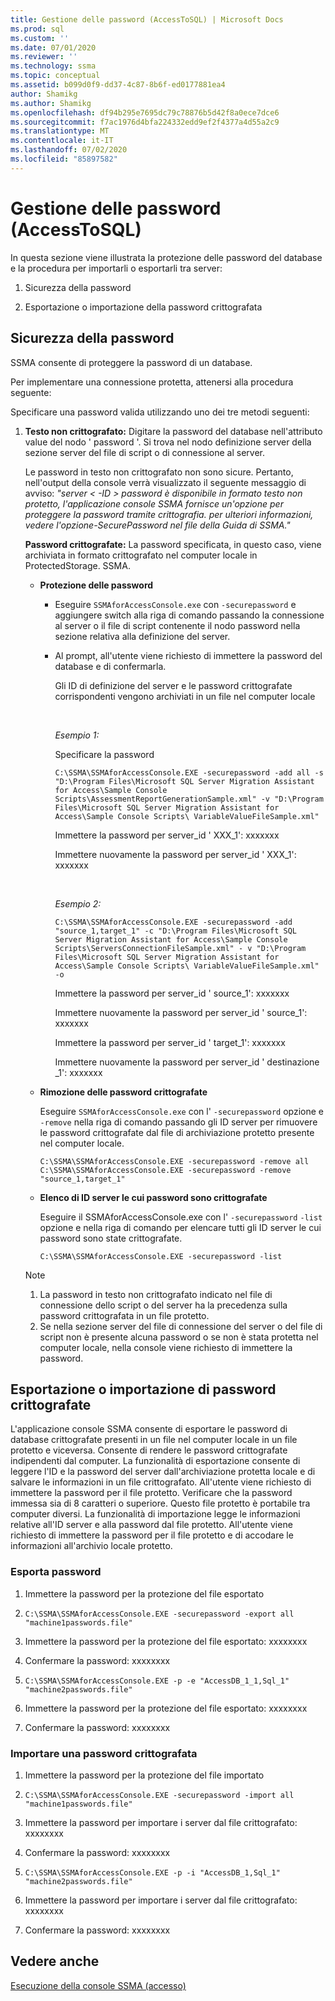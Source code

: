 ```yaml
---
title: Gestione delle password (AccessToSQL) | Microsoft Docs
ms.prod: sql
ms.custom: ''
ms.date: 07/01/2020
ms.reviewer: ''
ms.technology: ssma
ms.topic: conceptual
ms.assetid: b099d0f9-dd37-4c87-8b6f-ed0177881ea4
author: Shamikg
ms.author: Shamikg
ms.openlocfilehash: df94b295e7695dc79c78876b5d42f8a0ece7dce6
ms.sourcegitcommit: f7ac1976d4bfa224332edd9ef2f4377a4d55a2c9
ms.translationtype: MT
ms.contentlocale: it-IT
ms.lasthandoff: 07/02/2020
ms.locfileid: "85897582"
---
```

# <a name="managing-passwords-accesstosql"></a>Gestione delle password (AccessToSQL)
In questa sezione viene illustrata la protezione delle password del database e la procedura per importarli o esportarli tra server:  
  
1.  Sicurezza della password  
  
2.  Esportazione o importazione della password crittografata  
  
## <a name="securing-password"></a>Sicurezza della password  
SSMA consente di proteggere la password di un database.  
  
Per implementare una connessione protetta, attenersi alla procedura seguente:  
  
Specificare una password valida utilizzando uno dei tre metodi seguenti:  
  
1.  **Testo non crittografato:** Digitare la password del database nell'attributo value del nodo ' password '. Si trova nel nodo definizione server della sezione server del file di script o di connessione al server.  
  
    Le password in testo non crittografato non sono sicure. Pertanto, nell'output della console verrà visualizzato il seguente messaggio di avviso: *"server &lt; -ID &gt; password è disponibile in formato testo non protetto, l'applicazione console SSMA fornisce un'opzione per proteggere la password tramite crittografia. per ulteriori informazioni, vedere l'opzione-SecurePassword nel file della Guida di SSMA."*  
  
    **Password crittografate:** La password specificata, in questo caso, viene archiviata in formato crittografato nel computer locale in ProtectedStorage. SSMA.  
  
    -   **Protezione delle password**  
  
        -   Eseguire `SSMAforAccessConsole.exe` con `-securepassword` e aggiungere switch alla riga di comando passando la connessione al server o il file di script contenente il nodo password nella sezione relativa alla definizione del server.  
  
        -   Al prompt, all'utente viene richiesto di immettere la password del database e di confermarla.  
  
            Gli ID di definizione del server e le password crittografate corrispondenti vengono archiviati in un file nel computer locale  

            &nbsp;

            _Esempio 1:_
            
            Specificare la password

            ```console
            C:\SSMA\SSMAforAccessConsole.EXE -securepassword -add all -s "D:\Program Files\Microsoft SQL Server Migration Assistant for Access\Sample Console Scripts\AssessmentReportGenerationSample.xml" -v "D:\Program Files\Microsoft SQL Server Migration Assistant for Access\Sample Console Scripts\ VariableValueFileSample.xml"
            ```

            Immettere la password per server_id ' XXX_1': xxxxxxx
                
            Immettere nuovamente la password per server_id ' XXX_1': xxxxxxx  

            &nbsp;

            _Esempio 2:_

            ```console
            C:\SSMA\SSMAforAccessConsole.EXE -securepassword -add "source_1,target_1" -c "D:\Program Files\Microsoft SQL Server Migration Assistant for Access\Sample Console Scripts\ServersConnectionFileSample.xml" - v "D:\Program Files\Microsoft SQL Server Migration Assistant for Access\Sample Console Scripts\ VariableValueFileSample.xml" -o
            ```

            Immettere la password per server_id ' source_1': xxxxxxx
                
            Immettere nuovamente la password per server_id ' source_1': xxxxxxx
                
            Immettere la password per server_id ' target_1': xxxxxxx
                
            Immettere nuovamente la password per server_id ' destinazione _1': xxxxxxx  
  
    -   **Rimozione delle password crittografate**  
  
        Eseguire `SSMAforAccessConsole.exe` con l' `-securepassword` opzione e `-remove` nella riga di comando passando gli ID server per rimuovere le password crittografate dal file di archiviazione protetto presente nel computer locale.  

        ```console
        C:\SSMA\SSMAforAccessConsole.EXE -securepassword -remove all
        C:\SSMA\SSMAforAccessConsole.EXE -securepassword -remove "source_1,target_1"
        ```
  
    -   **Elenco di ID server le cui password sono crittografate**  
  
        Eseguire il SSMAforAccessConsole.exe con l' `-securepassword` `-list` opzione e nella riga di comando per elencare tutti gli ID server le cui password sono state crittografate.  

        ```console
        C:\SSMA\SSMAforAccessConsole.EXE -securepassword -list
        ```
  
    > [!NOTE]  
    > 1.  La password in testo non crittografato indicato nel file di connessione dello script o del server ha la precedenza sulla password crittografata in un file protetto.  
    > 2.  Se nella sezione server del file di connessione del server o del file di script non è presente alcuna password o se non è stata protetta nel computer locale, nella console viene richiesto di immettere la password.  
  
## <a name="exporting-or-importing-encrypted-passwords"></a>Esportazione o importazione di password crittografate  
L'applicazione console SSMA consente di esportare le password di database crittografate presenti in un file nel computer locale in un file protetto e viceversa. Consente di rendere le password crittografate indipendenti dal computer. La funzionalità di esportazione consente di leggere l'ID e la password del server dall'archiviazione protetta locale e di salvare le informazioni in un file crittografato. All'utente viene richiesto di immettere la password per il file protetto. Verificare che la password immessa sia di 8 caratteri o superiore. Questo file protetto è portabile tra computer diversi. La funzionalità di importazione legge le informazioni relative all'ID server e alla password dal file protetto. All'utente viene richiesto di immettere la password per il file protetto e di accodare le informazioni all'archivio locale protetto.  

### <a name="export-password"></a>Esporta password

1. Immettere la password per la protezione del file esportato

2. `C:\SSMA\SSMAforAccessConsole.EXE -securepassword -export all "machine1passwords.file"`

3. Immettere la password per la protezione del file esportato: xxxxxxxx

4. Confermare la password: xxxxxxxx

5. `C:\SSMA\SSMAforAccessConsole.EXE -p -e "AccessDB_1_1,Sql_1" "machine2passwords.file"`

6. Immettere la password per la protezione del file esportato: xxxxxxxx

7. Confermare la password: xxxxxxxx  

### <a name="import-an-encrypted-password"></a>Importare una password crittografata

1. Immettere la password per la protezione del file importato

2. `C:\SSMA\SSMAforAccessConsole.EXE -securepassword -import all "machine1passwords.file"`

3. Immettere la password per importare i server dal file crittografato: xxxxxxxx

4. Confermare la password: xxxxxxxx

5. `C:\SSMA\SSMAforAccessConsole.EXE -p -i "AccessDB_1,Sql_1" "machine2passwords.file"`

6. Immettere la password per importare i server dal file crittografato: xxxxxxxx

7. Confermare la password: xxxxxxxx  

## <a name="see-also"></a>Vedere anche  
[Esecuzione della console SSMA (accesso)](https://msdn.microsoft.com/aa1bf665-8dc0-4259-b36f-46ae67197a43)  
  
